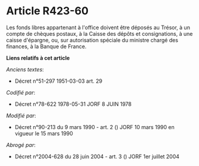 # Article R423-60

Les fonds libres appartenant à l'office doivent être déposés au Trésor, à un compte de chèques postaux, à la Caisse des
dépôts et consignations, à une caisse d'épargne, ou, sur autorisation spéciale du ministre chargé des finances, à la Banque
de France.

**Liens relatifs à cet article**

_Anciens textes_:

  - Décret n°51-297 1951-03-03 art. 29

_Codifié par_:

  - Décret n°78-622 1978-05-31 JORF 8 JUIN 1978

_Modifié par_:

  - Décret n°90-213 du 9 mars 1990 - art. 2 () JORF 10 mars 1990 en vigueur le 15 mars 1990

_Abrogé par_:

  - Décret n°2004-628 du 28 juin 2004 - art. 3 () JORF 1er juillet 2004
